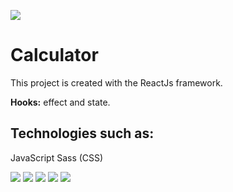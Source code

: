 ![](https://ldulivo.github.io/ldulivo/img/react_calculator.png)

# Calculator

This project is created with the ReactJs framework.

**Hooks:** effect and state.

## Technologies such as:

JavaScript
Sass (CSS)

![](https://ldulivo.github.io/ldulivo/img/icons/icons8-html-5-48.png)
![](https://ldulivo.github.io/ldulivo/img/icons/icons8-css3-48.png)
![](https://ldulivo.github.io/ldulivo/img/icons/icons8-sass-48.png)
![](https://ldulivo.github.io/ldulivo/img/icons/icons8-javascript-48.png)
![](https://ldulivo.github.io/ldulivo/img/icons/icons8-react-native-48.png)
